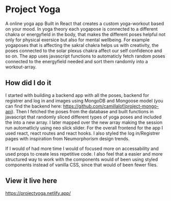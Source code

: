 # Project Yoga 

A online yoga app Built in React that creates a custom yoga-workout based on your mood. In yoga theory each yogapose is connected to a different chakra or energyfield in the body, that makes the different poses helpful not only for physical exersice but also for mental wellbeing. For example yogaposes that is affecting the sakral chakra helps us with creativity, the poses connected to the solar plexus chakra affect our self confidence and so on. The app uses javascript functions to automaticly fetch random poses connected to the energyfield needed and sort them randomly into a workout-array.   

## How did I do it

I started with building a backend app with all the poses, backend for registrer and log in and images using MongoDB and Mongoose model (you can find the backend here: https://github.com/camillalof/project-mongo-api). Then I fetched the poses from the database and built functions in javascript that randomly sliced different types of yoga poses and included the into a new array. I later mapped over the new array making the session run automatlicly using neo slick slider. For the overall frontend for the app I used react, react routes and react hooks. I also styled the log in/Registrer pages with inspiration from Neumorphorism design trends.

If I would of had more time I would of focused more on accessability and used props to create less repetitive code. I also feel that a easier and more structured way to work with the components would of been using styled components instead of vanilla CSS, since that would of been fewer files.

## View it live here

https://projectyoga.netlify.app/ 
